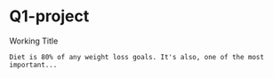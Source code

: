 # Q1-project

Working Title

    Diet is 80% of any weight loss goals. It's also, one of the most important...
